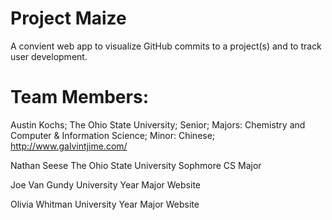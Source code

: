 
Project Maize
=============
A convient web app to visualize GitHub commits to a project(s) and to track user development.

Team Members:
=============

Austin Kochs;
The Ohio State University;
Senior;
Majors: Chemistry and Computer & Information Science;
Minor: Chinese;
http://www.galvintjime.com/

Nathan Seese
The Ohio State University
Sophmore
CS Major

Joe Van Gundy
University
Year
Major
Website

Olivia Whitman
University
Year
Major
Website
